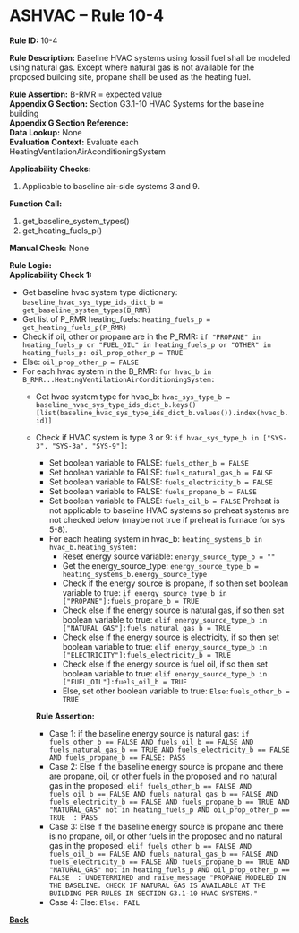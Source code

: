 # ASHVAC – Rule 10-4  

**Rule ID:** 10-4  
 
**Rule Description:** Baseline HVAC systems using fossil fuel shall be modeled using natural gas. Except where natural gas is not available for the proposed building site, propane shall be used as the heating fuel.  

**Rule Assertion:** B-RMR = expected value                                           
**Appendix G Section:** Section G3.1-10 HVAC Systems for the baseline building   
**Appendix G Section Reference:**   
**Data Lookup:** None   
**Evaluation Context:** Evaluate each HeatingVentilationAirAconditioningSystem   

**Applicability Checks:**   

1. Applicable to baseline air-side systems 3 and 9.  

**Function Call:**  

1. get_baseline_system_types()
2. get_heating_fuels_p()


**Manual Check:** None   
 

**Rule Logic:**  
**Applicability Check 1:**   
- Get baseline hvac system type dictionary: `baseline_hvac_sys_type_ids_dict_b = get_baseline_system_types(B_RMR)`
- Get list of P_RMR heating_fuels: `heating_fuels_p = get_heating_fuels_p(P_RMR)`
- Check if oil, other or propane are in the P_RMR: `if "PROPANE" in heating_fuels_p or "FUEL_OIL" in heating_fuels_p or "OTHER" in heating_fuels_p: oil_prop_other_p = TRUE`
- Else: `oil_prop_other_p = FALSE`
- For each hvac system in the B_RMR: `for hvac_b in B_RMR...HeatingVentilationAirConditioningSystem:`
    - Get hvac system type for hvac_b: `hvac_sys_type_b = baseline_hvac_sys_type_ids_dict_b.keys()[list(baseline_hvac_sys_type_ids_dict_b.values()).index(hvac_b.id)]`
    - Check if HVAC system is type 3 or 9: `if hvac_sys_type_b in ["SYS-3", "SYS-3a", "SYS-9"]:`
        - Set boolean variable to FALSE: `fuels_other_b = FALSE`
        - Set boolean variable to FALSE: `fuels_natural_gas_b = FALSE`
        - Set boolean variable to FALSE: `fuels_electricity_b = FALSE`
        - Set boolean variable to FALSE: `fuels_propane_b = FALSE`
        - Set boolean variable to FALSE: `fuels_oil_b = FALSE`
        Preheat is not applicable to baseline HVAC systems so preheat systems are not checked below (maybe not true if preheat is furnace for sys 5-8).  
        - For each heating system in hvac_b: `heating_systems_b in hvac_b.heating_system:`
            - Reset energy source variable: `energy_source_type_b = ""`
            - Get the energy_source_type: `energy_source_type_b = heating_systems_b.energy_source_type`
            - Check if the energy source is propane, if so then set boolean variable to true: `if energy_source_type_b in ["PROPANE"]:fuels_propane_b = TRUE`
            - Check else if the energy source is natural gas, if so then set boolean variable to true: `elif energy_source_type_b in ["NATURAL_GAS"]:fuels_natural_gas_b = TRUE`
            - Check else if the energy source is electricity, if so then set boolean variable to true: `elif energy_source_type_b in ["ELECTRICITY"]:fuels_electricity_b = TRUE`
            - Check else if the energy source is fuel oil, if so then set boolean variable to true: `elif energy_source_type_b in ["FUEL_OIL"]:fuels_oil_b = TRUE`
            - Else, set other boolean variable to true: `Else:fuels_other_b = TRUE`    
                                     
        **Rule Assertion:**  
        - Case 1: if the baseline energy source is natural gas: `if fuels_other_b == FALSE AND fuels_oil_b == FALSE AND fuels_natural_gas_b == TRUE AND fuels_electricity_b == FALSE AND fuels_propane_b == FALSE: PASS`
        - Case 2: Else if the baseline energy source is propane and there are propane, oil, or other fuels in the proposed and no natural gas in the proposed: `elif fuels_other_b == FALSE AND fuels_oil_b == FALSE AND fuels_natural_gas_b == FALSE AND fuels_electricity_b == FALSE AND fuels_propane_b == TRUE AND "NATURAL_GAS" not in heating_fuels_p AND oil_prop_other_p == TRUE  : PASS`
        - Case 3: Else if the baseline energy source is propane and there is no propane, oil, or other fuels in the proposed and no natural gas in the proposed: `elif fuels_other_b == FALSE AND fuels_oil_b == FALSE AND fuels_natural_gas_b == FALSE AND fuels_electricity_b == FALSE AND fuels_propane_b == TRUE AND "NATURAL_GAS" not in heating_fuels_p AND oil_prop_other_p == FALSE  : UNDETERMINED and raise_message "PROPANE MODELED IN THE BASELINE. CHECK IF NATURAL GAS IS AVAILABLE AT THE BUILDING PER RULES IN SECTION G3.1-10 HVAC SYSTEMS."`
        - Case 4: Else: `Else: FAIL`
    


 **[Back](../_toc.md)**
